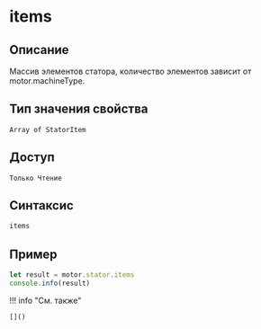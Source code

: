 # items

## Описание
Массив элементов статора, количество элементов зависит от motor.machineType.

## Тип значения свойства
`Array of StatorItem`

## Доступ
`Только Чтение`

## Синтаксис
```javascript
items
```

## Пример
```javascript linenums="1"
let result = motor.stator.items
console.info(result)
```

!!! info "См. также"

    []()

